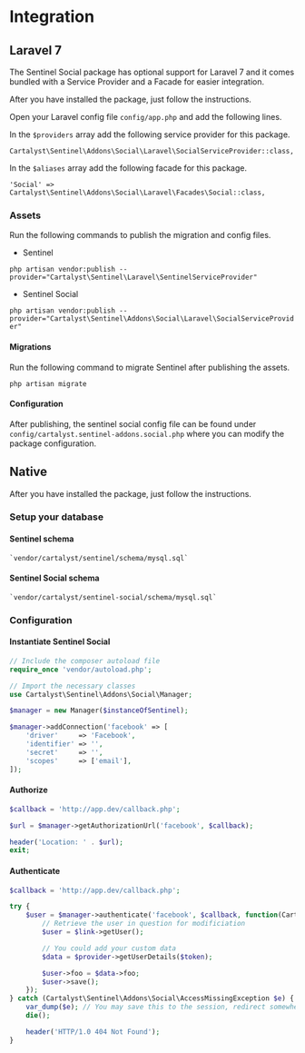 # Integration

## Laravel 7

The Sentinel Social package has optional support for Laravel 7 and it comes bundled with a
Service Provider and a Facade for easier integration.

After you have installed the package, just follow the instructions.

Open your Laravel config file `config/app.php` and add the following lines.

In the `$providers` array add the following service provider for this package.

    Cartalyst\Sentinel\Addons\Social\Laravel\SocialServiceProvider::class,

In the `$aliases` array add the following facade for this package.

    'Social' => Cartalyst\Sentinel\Addons\Social\Laravel\Facades\Social::class,

### Assets

Run the following commands to publish the migration and config files.

- Sentinel

`php artisan vendor:publish --provider="Cartalyst\Sentinel\Laravel\SentinelServiceProvider"`

- Sentinel Social

`php artisan vendor:publish --provider="Cartalyst\Sentinel\Addons\Social\Laravel\SocialServiceProvider"`

#### Migrations

Run the following command to migrate Sentinel after publishing the assets.

`php artisan migrate`

#### Configuration

After publishing, the sentinel social config file can be found under `config/cartalyst.sentinel-addons.social.php` where you can modify the package configuration.

## Native

After you have installed the package, just follow the instructions.

### Setup your database

#### Sentinel schema

    `vendor/cartalyst/sentinel/schema/mysql.sql`

#### Sentinel Social schema

    `vendor/cartalyst/sentinel-social/schema/mysql.sql`

### Configuration

#### Instantiate Sentinel Social

```php
// Include the composer autoload file
require_once 'vendor/autoload.php';

// Import the necessary classes
use Cartalyst\Sentinel\Addons\Social\Manager;

$manager = new Manager($instanceOfSentinel);

$manager->addConnection('facebook' => [
    'driver'     => 'Facebook',
    'identifier' => '',
    'secret'     => '',
    'scopes'     => ['email'],
]);
```

#### Authorize

```php
$callback = 'http://app.dev/callback.php';

$url = $manager->getAuthorizationUrl('facebook', $callback);

header('Location: ' . $url);
exit;
```

#### Authenticate

```php
$callback = 'http://app.dev/callback.php';

try {
    $user = $manager->authenticate('facebook', $callback, function(Cartalyst\Sentinel\Addons\Social\Models\LinkInterface $link, $provider, $token, $slug) {
        // Retrieve the user in question for modificiation
        $user = $link->getUser();

        // You could add your custom data
        $data = $provider->getUserDetails($token);

        $user->foo = $data->foo;
        $user->save();
    });
} catch (Cartalyst\Sentinel\Addons\Social\AccessMissingException $e) {
    var_dump($e); // You may save this to the session, redirect somewhere
    die();

    header('HTTP/1.0 404 Not Found');
}
```
